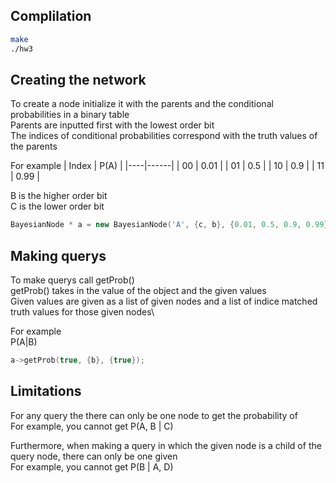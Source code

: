 ## Complilation
```bash
make
./hw3
```

## Creating the network
To create a node initialize it with the parents and the conditional probabilities in a binary table\
Parents are inputted first with the lowest order bit\
The indices of conditional probabilities correspond with the truth values of the parents

For example
| Index | P(A) |
|----|------|
| 00 | 0.01 |
| 01 | 0.5  |
| 10 | 0.9  |
| 11 | 0.99 |

B is the higher order bit\
C is the lower order bit

```c++
BayesianNode * a = new BayesianNode('A', {c, b}, {0.01, 0.5, 0.9, 0.99});
```

## Making querys
To make querys call getProb()\
getProb() takes in the value of the object and the given values\
Given values are given as a list of given nodes and a list of indice matched truth values for those given nodes\

For example\
P(A|B)

```c++
a->getProb(true, {b}, {true});
```

## Limitations
For any query the there can only be one node to get the probability of\
For example, you cannot get P(A, B | C)

Furthermore, when making a query in which the given node is a child of the query node, there can only be one given\
For example, you cannot get P(B | A, D)

